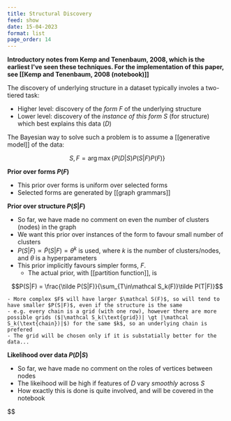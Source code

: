```yaml
---
title: Structural Discovery
feed: show
date: 15-04-2023
format: list
page_order: 14
---
```



**Introductory notes from Kemp and Tenenbaum, 2008, which is the earliest I've seen these techniques. For the implementation of this paper, see [[Kemp and Tenenbaum, 2008 (notebook)]]**

The discovery of underlying structure in a dataset typically involes a two-tiered task:
- Higher level: discovery of the *form* $F$ of the underlying structure
- Lower level: discovery of the *instance of this form* $S$ (for structure) which best explains this data ($D$)

The Bayesian way to solve such a problem is to assume a [[generative model]] of the data: 

$$S, F = \arg\max\left\{ P(D|S) P(S|F) P(F) \right\}$$


**Prior over forms $P(F)$**
- This prior over forms is uniform over selected forms
- Selected forms are generated by [[graph grammars]]

**Prior over structure $P(S|F)$**
- So far, we have made no comment on even the number of clusters (nodes) in the graph
- We want this prior over instances of the form to favour small number of clusters
- $P(S|F) \propto \tilde P(S|F) = \theta^k$ is used, where $k$ is the number of clusters/nodes, and $\theta$ is a hyperparameters
- This prior implicitly favours simpler forms, $F$.
	- The actual prior, with [[partition function]], is 

$$P(S|F) = \frac{\tilde P(S|F)}{\sum_{T\in\mathcal S_k(F)}\tilde P(T|F)}$$


	- More complex $F$ will have larger $\mathcal S(F)$, so will tend to have smaller $P(S|F)$, even if the structure is the same
	- e.g. every chain is a grid (with one row), however there are more possible grids ($|\mathcal S_k(\text{grid})| \gt |\mathcal S_k(\text{chain})|$) for the same $k$, so an underlying chain is prefered
	- The grid will be chosen only if it is substatially better for the data...

**Likelihood over data $P(D|S)$**
- So far, we have made no comment on the roles of vertices between nodes
- The likeihood will be high if features of $D$ vary *smoothly* across $S$
- How exactly this is done is quite involved, and will be covered in the notebook

$$
